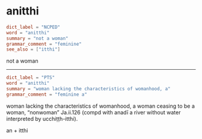 # anitthi

``` toml
dict_label = "NCPED"
word = "anitthi"
summary = "not a woman"
grammar_comment = "feminine"
see_also = ["itthi"]
```

not a woman

--------------------

``` toml
dict_label = "PTS"
word = "anitthi"
summary = "woman lacking the characteristics of womanhood, a"
grammar_comment = "feminine a"
```

woman lacking the characteristics of womanhood, a woman ceasing to be a woman, “nonwoman” Ja.ii.126 (compd with anadī a river without water interpreted by ucchiṭṭh\-itthi).

an \+ itthi

